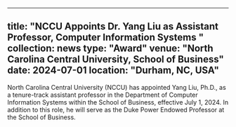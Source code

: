 
---
title: "NCCU Appoints Dr. Yang Liu as Assistant Professor, Computer Information Systems "
collection: news
type: "Award"
venue: "North Carolina Central University, School of Business"
date: 2024-07-01
location: "Durham, NC, USA"
---
North Carolina Central University (NCCU) has appointed Yang Liu, Ph.D., as a tenure-track assistant professor in the Department of Computer Information Systems within the School of Business, effective July 1, 2024. In addition to this role, he will serve as the Duke Power Endowed Professor at the School of Business. 
